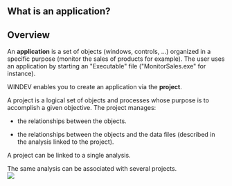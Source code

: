 
## What is an application? 
			



<a name="NOTE1"></a>
<a name="NOTE1_1"></a>


## Overview
<a name="overview_ELTTEXTE000072"></a>
An **application** is a set of objects (windows, controls, ...) organized in a specific purpose (monitor the sales of products for example). The user uses an application by starting an "Executable" file ("MonitorSales.exe" for instance).

WINDEV enables you to create an application via the **project**.

A project is a logical set of objects and processes whose purpose is to accomplish a given objective. The project manages:

- the relationships between the objects.

- the relationships between the objects and the data files (described in the analysis linked to the project).




A project can be linked to a single analysis.

The same analysis can be associated with several projects.
<br>![](https://doc.pcsoft.fr/en-US/images/image.awp?langid=3&name=Element_du_projet.gif)




